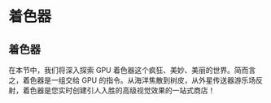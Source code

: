 # 着色器

## 着色器

在本节中，我们将深入探索 GPU 着色器这个疯狂、美妙、美丽的世界。简而言之，着色器是一组交给 GPU 的指令。从海洋焦散到树皮，从外星传送器游乐场反射，着色器是您实时创建引人入胜的高级视觉效果的一站式商店！